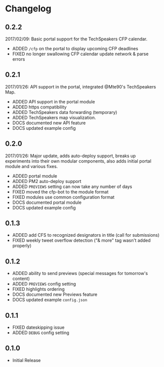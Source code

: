 # Changelog

## 0.2.2
2017/02/09: Basic portal support for the TechSpeakers CFP calendar.

* ADDED `/cfp` on the portal to display upcoming CFP deadlines
* FIXED no longer swallowing CFP calendar update network & parse errors

## 0.2.1
2017/01/26: API support in the portal, integrated @Mte90's TechSpeakers Map.

* ADDED API support in the portal module
* ADDED https compatibility
* ADDED TechSpeakers data forwarding (temporary)
* ADDED TechSpeakers map visualization.
* DOCS documented new API feature
* DOCS updated example config

## 0.2.0
2017/01/26: Major update, adds auto-deploy support, breaks up experiments into their own modular components, also adds initial portal module and various fixes.

* ADDED portal module
* ADDED PM2 auto-deploy support
* ADDED `PREVIEWS` setting can now take any number of days
* FIXED moved the cfp-bot to the module format
* FIXED modules use common configuration format
* DOCS documented portal module
* DOCS updated example config

## 0.1.3
* ADDED add CFS to recognized designators in title (call for submissions)
* FIXED weekly tweet overflow detection ("& more" tag wasn't added properly)

## 0.1.2
* ADDED ability to send previews (special messages for tomorrow's content)
* ADDED `PREVIEWS` config setting
* FIXED highlights ordering
* DOCS documented new Previews feature
* DOCS updated example `config.json`

## 0.1.1
* FIXED dateskipping issue
* ADDED `DEBUG` config setting

## 0.1.0
* Initial Release
